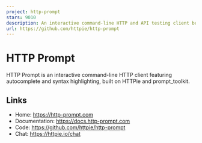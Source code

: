 ```yaml
---
project: http-prompt
stars: 9010
description: An interactive command-line HTTP and API testing client built on top of HTTPie featuring autocomplete, syntax highlighting, and more. https://twitter.com/httpie
url: https://github.com/httpie/http-prompt
---
```


HTTP Prompt
===========

HTTP Prompt is an interactive command-line HTTP client featuring autocomplete and syntax highlighting, built on HTTPie and prompt\_toolkit.

Links
-----

-   Home: https://http-prompt.com
-   Documentation: https://docs.http-prompt.com
-   Code: https://github.com/httpie/http-prompt
-   Chat: https://httpie.io/chat
